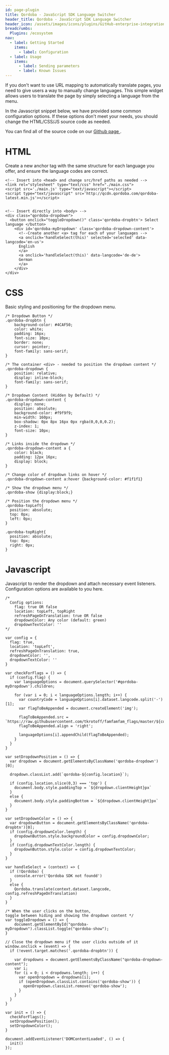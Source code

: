 ```yaml
---
id: page-plugin
title: Qordoba - JavaScript SDK Language Switcher
header_title: Qordoba - JavaScript SDK Language Switcher
header_icon: /assets/images/icons/plugins/GitHub-enterprise-integration.png
breadcrumbs:
  Plugins: /ecosystem
nav:
  - label: Getting Started
    items:
      - label: Configuration
  - label: Usage
    items:
      - label: Sending parameters
      - label: Known Issues
---
```

If you don't want to use URL mapping to automatically translate pages, you need to give users a way to manually change languages. This simple widget allows users to translate the page by simply selecting a language from the menu. 

In the Javascript snippet below, we have provided some common configuration options. If these options don't meet your needs, you should change the HTML/CSS/JS source code as needed.

You can find all of the source code on our <a href='https://github.com/Qordobacode/language-switcher-js-sdk/tree/master'> Github page </a>.

# HTML

Create a new anchor tag with the same structure for each language you offer, and ensure the language codes are correct.

```
<!-- Insert into <head> and change src/href paths as needed -->
<link rel="stylesheet" type="text/css" href="./main.css">
<script src='./main.js' type="text/javascript"></script>
<script type="text/javascript" src='http://qcdn.qordoba.com/qordoba-latest.min.js'></script>


<!-- Insert directly into <body> -->
<div class="qordoba-dropdown">
  <button onclick="toggleDropdown()" class='qordoba-dropbtn'> Select language </button>
    <div id='qordoba-myDropdown' class='qordoba-dropdown-content'>
      <!--Create another <a> tag for each of your languages -->
      <a onclick='handleSelect(this)' selected='selected' data-langcode='en-us'>
      English
      </a>
      <a onclick='handleSelect(this)' data-langcode='de-de'>
      German
      </a>
    </div>
</div>
```

# CSS

Basic styling and positioning for the dropdown menu. 

```
/* Dropdown Button */
.qordoba-dropbtn {
    background-color: #4CAF50;
    color: white;
    padding: 16px;
    font-size: 10px;
    border: none;
    cursor: pointer;
    font-family: sans-serif;
}

/* The container <div> - needed to position the dropdown content */
.qordoba-dropdown {
    position: relative;
    display: inline-block;
    font-family: sans-serif;
}

/* Dropdown Content (Hidden by Default) */
.qordoba-dropdown-content {
    display: none;
    position: absolute;
    background-color: #f9f9f9;
    min-width: 160px;
    box-shadow: 0px 8px 16px 0px rgba(0,0,0,0.2);
    z-index: 1;
    font-size: 10px;
}

/* Links inside the dropdown */
.qordoba-dropdown-content a {
    color: black;
    padding: 12px 16px;
    display: block;
}

/* Change color of dropdown links on hover */
.qordoba-dropdown-content a:hover {background-color: #f1f1f1}

/* Show the dropdown menu */
.qordoba-show {display:block;}

/* Position the dropdown menu */
.qordoba-topLeft{ 
  position: absolute;
  top: 0px;
  left: 0px;
} 

.qordoba-topRight{ 
  position: absolute;
  top: 0px;
  right: 0px;
}
```

# Javascript

Javascript to render the dropdown and attach necessary event listeners. Configuration options are available to you here.

```
/*
  Config options:
    flag: true OR false
    location: topLeft, topRight
    refreshPageOnTranslation: true OR false
    dropdownColor: Any color (default: green)
    dropdownTextColor: ''
*/

var config = {
  flag: true,
  location: 'topLeft',
  refreshPageOnTranslation: true,
  dropdownColor: '',
  dropdownTextColor: ''
}

var checkForFlags = () => {
  if (config.flag) {
    var languageOptions = document.querySelector('#qordoba-myDropdown').children;

    for (var i = 0; i < languageOptions.length; i++) {
      var countryCode = languageOptions[i].dataset.langcode.split('-')[1];
      var flagToBeAppended = document.createElement('img');

      flagToBeAppended.src = `https://raw.githubusercontent.com/tkrotoff/famfamfam_flags/master/${countryCode}.png`;
      flagToBeAppended.align = 'right';

      languageOptions[i].appendChild(flagToBeAppended);
    }
  }
}

var setDropdownPosition = () => {
  var dropdown = document.getElementsByClassName('qordoba-dropdown')[0];

  dropdown.classList.add(`qordoba-${config.location}`);

  if (config.location.slice(0,3) === 'top') {
    document.body.style.paddingTop = `${dropdown.clientHeight}px`
  }
  else {
    document.body.style.paddingBottom = `${dropdown.clientHeight}px`
  }
}

var setDropdownColor = () => {
  var dropdownButton = document.getElementsByClassName('qordoba-dropbtn')[0];
  if (config.dropdownColor.length) {
    dropdownButton.style.backgroundColor = config.dropdownColor;
  }
  if (config.dropdownTextColor.length) {
    dropdownButton.style.color = config.dropdownTextColor;
  }
}

var handleSelect = (context) => {
  if (!Qordoba) {
    console.error('Qordoba SDK not foundd')
  }
  else {
    Qordoba.translate(context.dataset.langcode, config.refreshPageOnTranslation)
  }
}

/* When the user clicks on the button, 
toggle between hiding and showing the dropdown content */
var toggleDropdown = () => {
    document.getElementById("qordoba-myDropdown").classList.toggle("qordoba-show");
}

// Close the dropdown menu if the user clicks outside of it
window.onclick = (event) => {
  if (!event.target.matches('.qordoba-dropbtn')) {

    var dropdowns = document.getElementsByClassName("qordoba-dropdown-content");
    var i;
    for (i = 0; i < dropdowns.length; i++) {
      var openDropdown = dropdowns[i];
      if (openDropdown.classList.contains('qordoba-show')) {
        openDropdown.classList.remove('qordoba-show');
      }
    }
  }
}

var init = () => {
  checkForFlags();
  setDropdownPosition();
  setDropdownColor();
}

document.addEventListener('DOMContentLoaded', () => {
  init()
});
```
